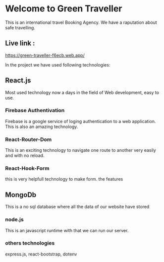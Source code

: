 
# Welcome to Green Traveller

This is an international travel Booking Agency. We have a raputation about safe travelling. 



## Live link :

https://green-traveller-f6ecb.web.app/

In the project we have used following technologies:

## React.js


Most used technology now a days in the field of Web development, easy to use. 



### Firebase Authentivation 

Firebase is a google service of loging authentication to a web application. This is also an amazing technology.

### React-Router-Dom 

This is an exciting technology to navigate one route to another very easily and with no reload.

### React-Hook-Form

this is very helpfull technology to make form. the features

## MongoDb

This is a no sql database where all the data of our website have stored

### node.js

This is an javascript runtime with that we can run our server.

### others technologies

express.js, react-bootstrap, dotenv 
